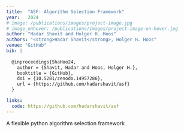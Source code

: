 ```yaml
---
title:  "ASF: Algorithm Selection Framework"
year:   2024
# image: /publications/images/project-image.jpg
# image_onhover: /publications/images/project-image-on-hover.jpg
author: "Hadar Shavit and Holger H. Hoos"
authors: "<strong>Hadar Shavit</strong>, Holger H. Hoos"
venue: "GitHub"
bib: |
  
  @inproceedings{ShaHoo24,
    author = {Shavit, Hadar and Hoos, Holger H.},
    booktitle = {GitHub},
    doi = {10.5281/zenodo.14957286},
    url = {https://github.com/hadarshavit/asf}
  }

links:
  code: https://github.com/hadarshavit/asf
---
```

A flexible python algorithm selection framework 